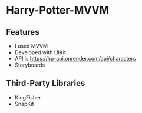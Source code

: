 # Harry-Potter-MVVM

## Features
 - I used MVVM
 - Developed with UIKit.
 - API is https://hp-api.onrender.com/api/characters
 - Storyboards
## Third-Party Libraries
 - KingFisher
 - SnapKit

